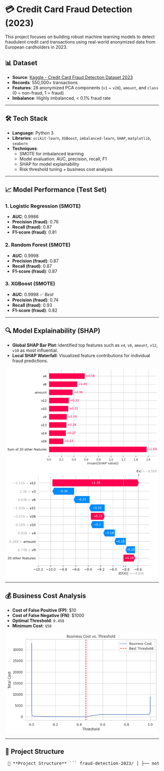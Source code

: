 # 💳 Credit Card Fraud Detection (2023)

This project focuses on building robust machine learning models to detect fraudulent credit card transactions using real-world anonymized data from European cardholders in 2023.

## 📊 Dataset

- **Source**: [Kaggle - Credit Card Fraud Detection Dataset 2023](https://www.kaggle.com/datasets/nelgiriyewithana/credit-card-fraud-detection-dataset-2023)
- **Records**: 550,000+ transactions
- **Features**: 28 anonymized PCA components (`v1` ~ `v28`), `amount`, and `class` (0 = non-fraud, 1 = fraud)
- **Imbalance**: Highly imbalanced, < 0.1% fraud rate

---

## 🛠️ Tech Stack

- **Language**: Python 3
- **Libraries**: `scikit-learn`, `XGBoost`, `imbalanced-learn`, `SHAP`, `matplotlib`, `seaborn`
- **Techniques**:
  - SMOTE for imbalanced learning
  - Model evaluation: AUC, precision, recall, F1
  - SHAP for model explainability
  - Risk threshold tuning + business cost analysis

---

## 📈 Model Performance (Test Set)

### 1. Logistic Regression (SMOTE)
- **AUC**: 0.9986
- **Precision (fraud)**: 0.76
- **Recall (fraud)**: 0.87
- **F1-score (fraud)**: 0.81

### 2. Random Forest (SMOTE)
- **AUC**: 0.9998
- **Precision (fraud)**: 0.87
- **Recall (fraud)**: 0.87
- **F1-score (fraud)**: 0.87

### 3. XGBoost (SMOTE)
- **AUC**: 0.9998 ✅ *Best*
- **Precision (fraud)**: 0.74
- **Recall (fraud)**: 0.93
- **F1-score (fraud)**: 0.82

---

## 🔍 Model Explainability (SHAP)

- **Global SHAP Bar Plot**: Identified top features such as `v4`, `v6`, `amount`, `v12`, `v10` as most influential.
- **Local SHAP Waterfall**: Visualized feature contributions for individual fraud predictions.

<p align="center">
  <img src="assets/SHAP_Bar_Plot.png" alt="SHAP Bar Plot" width="500"/>
  <br/>
  <img src="assets/shap_waterfall.png" alt="SHAP Waterfall" width="500"/>
</p>

---

## 💰 Business Cost Analysis

- **Cost of False Positive (FP)**: $10
- **Cost of False Negative (FN)**: $1000
- **Optimal Threshold**: `0.458`
- **Minimum Cost**: `$50`

<p align="center">
  <img src="assets/business_cost_curve.png" alt="Business Cost Curve" width="500"/>
</p>

---

## 📁 Project Structure

<pre> 📁 **Project Structure** ``` fraud-detection-2023/ │ ├── notebooks/ # Jupyter notebooks for EDA & model pipeline │ └── EDA_and_Modeling.ipynb │ ├── scripts/ # Python modules for modular training & evaluation │ ├── model_training.py │ ├── cost_analysis.py │ ├── shap_explainer.py │ └── data_load.py │ ├── assets/ # Visuals for README or reporting (e.g. SHAP, cost curve) │ └── [SHAP plot].png │ ├── requirements.txt # Python package dependencies └── README.md # Project overview, usage and results ``` </pre>

